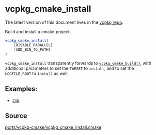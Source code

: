 # vcpkg_cmake_install

The latest version of this document lives in the [vcpkg repo](https://github.com/Microsoft/vcpkg/blob/master/docs/maintainers/ports/vcpkg-cmake/vcpkg_cmake_install.md).

Build and install a cmake project.

```cmake
vcpkg_cmake_install(
    [DISABLE_PARALLEL]
    [ADD_BIN_TO_PATH]
)
```

`vcpkg_cmake_install` transparently forwards to [`vcpkg_cmake_build()`],
with additional parameters to set the `TARGET` to `install`,
and to set the `LOGFILE_ROOT` to `install` as well.

[`vcpkg_cmake_build()`]: vcpkg_cmake_build.cmake

## Examples:

* [zlib](https://github.com/Microsoft/vcpkg/blob/master/ports/zlib/portfile.cmake)

## Source
[ports/vcpkg-cmake/vcpkg\_cmake\_install.cmake](https://github.com/Microsoft/vcpkg/blob/master/ports/vcpkg-cmake/vcpkg_cmake_install.cmake)
